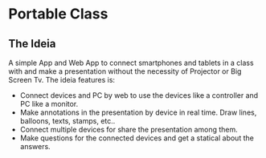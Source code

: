 # Portable Class

## The Ideia
A simple App and Web App to connect smartphones and tablets in a class with and make a presentation without the necessity of Projector or Big Screen Tv. The ideia features is:

* Connect devices and PC by web to use the devices like a controller and PC like a monitor.
* Make annotations in the presentation by device in real time. Draw lines, balloons, texts, stamps, etc..
* Connect multiple devices for share the presentation among them.
* Make questions for the connected devices and get a statical about the answers.